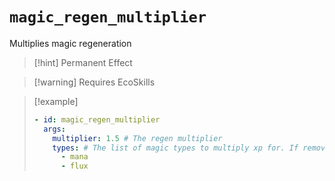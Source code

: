 # `magic_regen_multiplier`

Multiplies magic regeneration

> [!hint] Permanent Effect

> [!warning] Requires EcoSkills

> [!example]
> ```yaml
> - id: magic_regen_multiplier
>   args:
>     multiplier: 1.5 # The regen multiplier
>     types: # The list of magic types to multiply xp for. If removed, it will multiply all types.
>       - mana
>       - flux 
> ```
